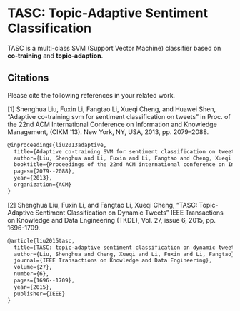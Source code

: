 TASC: Topic-Adaptive Sentiment Classification
======
TASC is a multi-class SVM (Support Vector Machine) classifier based on **co-training** and **topic-adaption**.

Citations 
------
Please cite the following references in your related work.

[1] Shenghua Liu, Fuxin Li, Fangtao Li, Xueqi Cheng, and Huawei Shen, “Adaptive co-training svm for sentiment classification on tweets” in Proc. of the 22nd ACM International Conference on Information and Knowledge Management, (CIKM ’13). New York, NY, USA, 2013, pp. 2079–2088.
```latex
@inproceedings{liu2013adaptive,
  title={Adaptive co-training SVM for sentiment classification on tweets},
  author={Liu, Shenghua and Li, Fuxin and Li, Fangtao and Cheng, Xueqi and Shen, Huawei},
  booktitle={Proceedings of the 22nd ACM international conference on Information \& Knowledge Management},
  pages={2079--2088},
  year={2013},
  organization={ACM}
}
```
[2] Shenghua Liu, Fuxin Li, and Fangtao Li, Xueqi Cheng, “TASC: Topic-Adaptive Sentiment Classification on Dynamic Tweets” IEEE Transactions on Knowledge and Data Engineering (TKDE), Vol. 27, issue 6, 2015, pp. 1696-1709.
```latex
@article{liu2015tasc,
  title={TASC: topic-adaptive sentiment classification on dynamic tweets},
  author={Liu, Shenghua and Cheng, Xueqi and Li, Fuxin and Li, Fangtao},
  journal={IEEE Transactions on Knowledge and Data Engineering},
  volume={27},
  number={6},
  pages={1696--1709},
  year={2015},
  publisher={IEEE}
}
```
